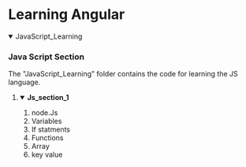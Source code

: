 <h1> Learning Angular </h1>

<details open="open">
  <summary>JavaScript_Learning</summary>
  
  ### Java Script Section
  The "JavaScript_Learning" folder contains the code for learning the JS language. 
   <ol>
    <li><details open="open">
            <summary><strong> Js_section_1</strong></summary> 
                      <ol>
                        <li>  node.Js</li>
                         <li> Variables </li>
                         <li> If statments </li>
                         <li> Functions </li>
                         <li> Array </li>
                         <li> key value </li>
                      </ol>
          </details>
      </li>
   </ol>
</details>




